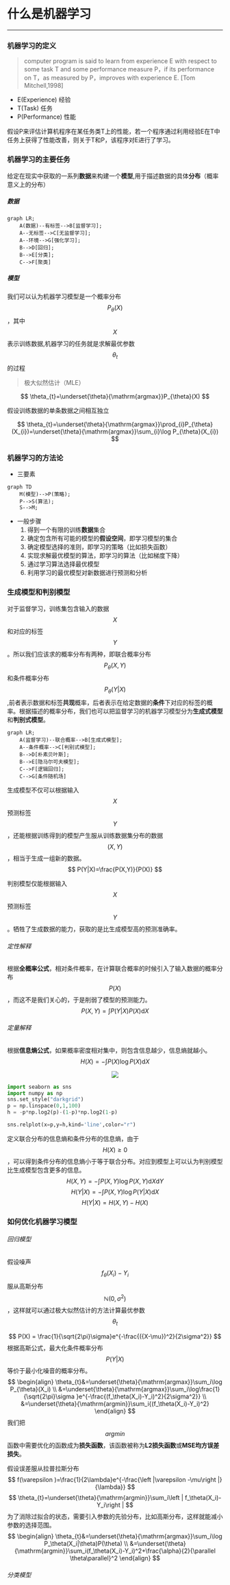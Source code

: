 # 什么是机器学习
---

### 机器学习的定义
> computer program is said to learn from experience E with respect to some task T and some performance measure P，if its performance on T，as measured by P，improves with experience E. [Tom Mitchell,1998]

* E(Experience) 经验
* T(Task) 任务
* P(Performance) 性能

假设P来评估计算机程序在某任务类T上的性能，若一个程序通过利用经验E在T中任务上获得了性能改善，则关于T和P，该程序对E进行了学习。

### 机器学习的主要任务

给定在现实中获取的一系列**数据**来构建一个**模型**,用于描述数据的具体**分布**（概率意义上的分布）

##### 数据
```mermaid
graph LR;
    A(数据)--有标签-->B[监督学习];
    A--无标签-->C[无监督学习];
    A--环境-->G[强化学习];
    B-->D[回归];
    B-->E[分类];
    C-->F[聚类]
```

##### 模型

我们可以认为机器学习模型是一个概率分布$$P_\theta(X)$$，其中$$X$$表示训练数据,机器学习的任务就是求解最优参数$$\theta_{t}$$的过程

> 极大似然估计（MLE）

$$
\theta_{t}=\underset{\theta}{\mathrm{argmax}}P_{\theta}(X)
$$

假设训练数据的单条数据之间相互独立

$$
\theta_{t}=\underset{\theta}{\mathrm{argmax}}\prod_{i}P_{\theta}(X_{i})=\underset{\theta}{\mathrm{argmax}}\sum_{i}\log P_{\theta}(X_{i})
$$
### 机器学习的方法论
- 三要素
```mermaid
graph TD
    M(模型)-->P(策略);
    P-->S(算法);
    S-->M;
```

- 一般步骤
    1. 得到一个有限的训练**数据**集合
    2. 确定包含所有可能的模型的**假设空间**，即学习模型的集合
    3. 确定模型选择的准则，即学习的策略（比如损失函数）
    4. 实现求解最优模型的算法，即学习的算法（比如梯度下降）
    5. 通过学习算法选择最优模型
    6. 利用学习的最优模型对新数据进行预测和分析

### 生成模型和判别模型

对于监督学习，训练集包含输入的数据$$X$$和对应的标签$$Y$$。所以我们应该求的概率分布有两种，即联合概率分布$$P_{\theta}(X,Y)$$和条件概率分布$$P_{\theta}(Y|X)$$,前者表示数据和标签**共现**概率，后者表示在给定数据的**条件**下对应的标签的概率。根据描述的概率分布，我们也可以把监督学习的机器学习模型分为**生成式模型**和**判别式模型**。

```mermaid
graph LR;
    A(监督学习)--联合概率-->B[生成式模型];
    A--条件概率-->C[判别式模型];
    B-->D[朴素贝叶斯];
    B-->E[隐马尔可夫模型];
    C-->F[逻辑回归];
    C-->G[条件随机场]
```

生成模型不仅可以根据输入$$X$$预测标签$$Y$$，还能根据训练得到的模型产生服从训练数据集分布的数据$$(X,Y)$$，相当于生成一组新的数据。
$$
P(Y|X)=\frac{P(X,Y)}{P(X)}
$$

判别模型仅能根据输入$$X$$预测标签$$Y$$。牺牲了生成数据的能力，获取的是比生成模型高的预测准确率。

###### 定性解释

根据**全概率公式**，相对条件概率，在计算联合概率的时候引入了输入数据的概率分布$$P(X)$$，而这不是我们关心的，于是削弱了模型的预测能力。
$$
P(X,Y)=\int P(Y|X)P(X)\text{d}X 
$$

###### 定量解释

根据**信息熵公式**，如果概率密度相对集中，则包含信息越少，信息熵就越小。
$$
H(X)=-\int P(X)\log P(X)\text{d}X
$$

<center><img src="img/1.png"/></center>

```python
import seaborn as sns
import numpy as np
sns.set_style("darkgrid")
p = np.linspace(0,1,100)
h = -p*np.log2(p)-(1-p)*np.log2(1-p)

sns.relplot(x=p,y=h,kind='line',color="r")
```


定义联合分布的信息熵和条件分布的信息熵，由于$$H(X)\geq 0$$，可以得到条件分布的信息熵小于等于联合分布。对应到模型上可以认为判别模型比生成模型包含更多的信息。
$$
H(X,Y)=-\int P(X,Y)\log P(X,Y)\text{d}X\text{d}Y
$$
$$
H(Y|X)=-\int P(X,Y)\log P(Y|X)\text{d}X
$$
$$
H(Y|X)=H(X,Y)-H(X)
$$

### 如何优化机器学习模型

###### 回归模型
假设噪声$$f_{\theta}(X_i)-Y_i$$服从高斯分布$$\mathbb{N}(0,\sigma^{2})$$，这样就可以通过极大似然估计的方法计算最优参数$$\theta_t$$

$$
P(X) = \frac{1}{\sqrt{2\pi}\sigma}e^{-\frac{({X-\mu})^2}{2\sigma^2}}
$$
根据高斯公式，最大化条件概率分布$$P(Y|X)$$等价于最小化噪音的概率分布。
$$
\begin{align}
\theta_{t}&=\underset{\theta}{\mathrm{argmax}}\sum_i\log P_{\theta}(X_i) \\
          &=\underset{\theta}{\mathrm{argmax}}\sum_i\log\frac{1}{\sqrt{2\pi}\sigma }e^{-\frac{(f_\theta(X_i)-Y_i)^2}{2\sigma^2}} \\
          &=\underset{\theta}{\mathrm{argmin}}\sum_i{(f_\theta(X_i)-Y_i)^2}
\end{align}
$$
我们把$$argmin$$函数中需要优化的函数成为**损失函数**，该函数被称为**L2损失函数**或**MSE均方误差损失**。

假设误差服从拉普拉斯分布
$$
f(\varepsilon )=\frac{1}{2\lambda}e^{-\frac{\left |\varepsilon -\mu\right |}{\lambda}}
$$
$$
\theta_{t}=\underset{\theta}{\mathrm{argmin}}\sum_i\left | f_\theta(X_i)-Y_i\right |
$$
为了消除过拟合的状态，需要引入参数的先验分布，比如高斯分布，这样就能减小参数的选择范围。
$$
\begin{align}
\theta_{t}&=\underset{\theta}{\mathrm{argmax}}\sum_i\log P_\theta(X_i|\theta)P(\theta) \\
        &=\underset{\theta}{\mathrm{argmin}}\sum_i(f_\theta(X_i)-Y_i)^2+\frac{\alpha}{2}{\parallel \theta\parallel}^2 
\end{align}
$$
###### 分类模型